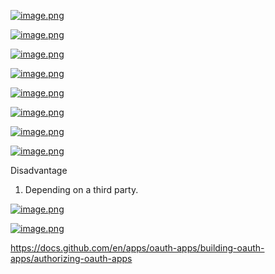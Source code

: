 [![image.png](https://i.postimg.cc/sg8MhtG6/image.png)](https://postimg.cc/nX4V8SkB)

[![image.png](https://i.postimg.cc/pXMbpkdf/image.png)](https://postimg.cc/YjRyP6Y0)

[![image.png](https://i.postimg.cc/J0mxWy1k/image.png)](https://postimg.cc/JD6ZNzHr)

[![image.png](https://i.postimg.cc/kXTckXL2/image.png)](https://postimg.cc/KRgBTFGb)

[![image.png](https://i.postimg.cc/PJwj0R5x/image.png)](https://postimg.cc/jntm7vN0)

[![image.png](https://i.postimg.cc/SR6yJPFP/image.png)](https://postimg.cc/CnKy2mKC)

[![image.png](https://i.postimg.cc/bNYXxrQr/image.png)](https://postimg.cc/xqZFY0pV)

[![image.png](https://i.postimg.cc/SK1fJyWn/image.png)](https://postimg.cc/yJ9ZGCpK)

Disadvantage
1. Depending on a third party.

[![image.png](https://i.postimg.cc/rswdWWMc/image.png)](https://postimg.cc/HcFs1rrP)

[![image.png](https://i.postimg.cc/L59y1yJX/image.png)](https://postimg.cc/34qCMFC5)

https://docs.github.com/en/apps/oauth-apps/building-oauth-apps/authorizing-oauth-apps
